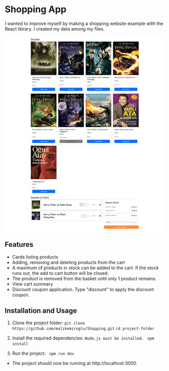  # Shopping App 
 I wanted to improve myself by making a shopping website example with the React library. I created my data among my files. 
 
![ShoppingApp](./src/img/shoppingReact.png)
 
 ## Features 
 - Cards listing products 
 - Adding, removing and deleting products from the cart 
 - A maximum of products in stock can be added to the cart. If the stock runs out, the add to cart button will be closed. 
 - The product is removed from the basket until only 1 product remains. 
 - View cart summary 
 - Discount coupon application. Type "discount" to apply the discount coupon. 
 
 ## Installation and Usage 
 
 1. Clone the project folder: 
 ` git clone https://github.com/malikemiroglu/Shopping.git ` 
 ` cd project-folder ` 
 
 2. Install the required dependencies: 
 ` Node.js must be installed. ` 
 ` npm install` 
 
 3. Run the project: 
 ` npm run dev` 
 - The project should now be running at http://localhost:3000. 
